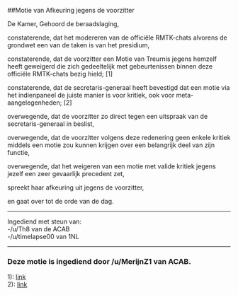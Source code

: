 ##Motie van Afkeuring jegens de voorzitter 
 
De Kamer,
Gehoord de beraadslaging,

constaterende, dat het modereren van de officiële RMTK-chats alvorens de grondwet een van de taken is van het presidium,

constaterende, dat de voorzitter een Motie van Treurnis jegens hemzelf heeft geweigerd die zich gedeeltelijk met gebeurtenissen binnen deze officiële RMTK-chats bezig hield; [1]

constaterende, dat de secretaris-generaal heeft bevestigd dat een motie via het indienpaneel de juiste manier is voor kritiek, ook voor meta-aangelegenheden; [2]

overwegende, dat de voorzitter zo direct tegen een uitspraak van de secretaris-generaal in beslist,

overwegende, dat de voorzitter volgens deze redenering geen enkele kritiek middels een motie zou kunnen krijgen over een belangrijk deel van zijn functie,

overwegende, dat het weigeren van een motie met valide kritiek jegens jezelf een zeer gevaarlijk precedent zet,

spreekt haar afkeuring uit jegens de voorzitter,

en gaat over tot de orde van de dag.

---
Ingediend met steun van:  
-/u/Th8 van de ACAB  
-/u/timelapse00 van 1NL  

---
### Deze motie is ingediend door /u/MerijnZ1 van ACAB.

1): [link](https://cdn.discordapp.com/attachments/587723679564038155/696765098420862986/Screenshot_20200406-185539.png)  
2): [link](https://cdn.discordapp.com/attachments/595933901671759892/696778970514980885/Screenshot_20200406-193359.png)